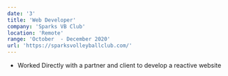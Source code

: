 ```yaml
---
date: '3'
title: 'Web Developer'
company: 'Sparks VB Club'
location: 'Remote'
range: 'October  - December 2020'
url: 'https://sparksvolleyballclub.com/'
---
```


- Worked Directly with a partner and client to develop a reactive website